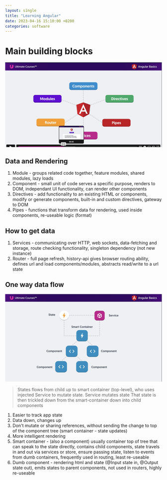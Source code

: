 ```yaml
---
layout: single
title: "Learning Angular"
date: 2023-04-16 15:10:00 +0200
categories: software
---
```


# Main building blocks

![Angular](/images/angular-overview.png)

## Data and Rendering
1. Module - groups related code together, feature modules, shared modules, lazy loads
2. Component - small unit of code serves a specific purpose, renders to DOM, independant UI functionality, can render other components
3. Directives - add functionality to an existing HTML or components, modify or generate components, built-in and custom directives, gateway to DOM
4. Pipes - functions that transform data for rendering, used inside components, re-useable logic (format)

## How to get data
1. Services - communicating over HTTP, web sockets, data-fetching and storage, route checking functionality, singleton dependency (not new instance)
2. Router - full page refresh, history-api gives browser routing ability, defines url and load components/modules, abstracts read/write to a url state

## One way data flow

![State](/images/angular-state.png)

> States flows from child up to smart container (top-level), who uses injected Service to mutate state.
> Service mutates state
> That state is then trickled down from the smart-container down into child components

1. Easier to track app state
1. Data down, changes up
1. Don't mutate or sharing references, without sending the change to top of the component tree (smart container - state updates) 
1. More intelligent rendering
1. Smart container - (also a component) usually container top of tree that can speak to the state directly, contains child components, state travels in and out via services or store, ensure passing state, listen to events from dumb containers, frequently used in routing, least re-useable
1. Dumb component - rendering html and state (@Input state in, @Output state out), emits states to parent components, not used in routers, highly re-useable


